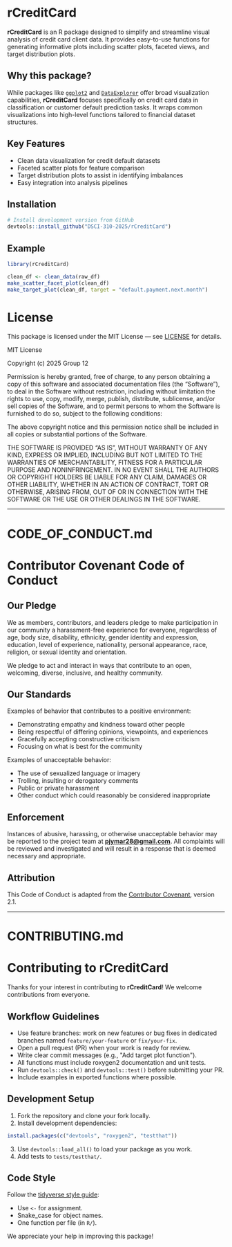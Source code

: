 # rCreditCard

**rCreditCard** is an R package designed to simplify and streamline visual analysis of credit card client data. It provides easy-to-use functions for generating informative plots including scatter plots, faceted views, and target distribution plots.

## Why this package?

While packages like [`ggplot2`](https://ggplot2.tidyverse.org/) and [`DataExplorer`](https://cran.r-project.org/package=DataExplorer) offer broad visualization capabilities, **rCreditCard** focuses specifically on credit card data in classification or customer default prediction tasks. It wraps common visualizations into high-level functions tailored to financial dataset structures.

## Key Features

- Clean data visualization for credit default datasets
- Faceted scatter plots for feature comparison
- Target distribution plots to assist in identifying imbalances
- Easy integration into analysis pipelines

## Installation

```r
# Install development version from GitHub
devtools::install_github("DSCI-310-2025/rCreditCard")
```

## Example

```r
library(rCreditCard)

clean_df <- clean_data(raw_df)
make_scatter_facet_plot(clean_df)
make_target_plot(clean_df, target = "default.payment.next.month")
```

# License

This package is licensed under the MIT License — see [LICENSE](LICENSE) for details.


MIT License

Copyright (c) 2025 Group 12

Permission is hereby granted, free of charge, to any person obtaining a copy
of this software and associated documentation files (the “Software”), to deal
in the Software without restriction, including without limitation the rights
to use, copy, modify, merge, publish, distribute, sublicense, and/or sell
copies of the Software, and to permit persons to whom the Software is
furnished to do so, subject to the following conditions:

The above copyright notice and this permission notice shall be included in
all copies or substantial portions of the Software.

THE SOFTWARE IS PROVIDED “AS IS”, WITHOUT WARRANTY OF ANY KIND, EXPRESS OR
IMPLIED, INCLUDING BUT NOT LIMITED TO THE WARRANTIES OF MERCHANTABILITY,
FITNESS FOR A PARTICULAR PURPOSE AND NONINFRINGEMENT. IN NO EVENT SHALL THE
AUTHORS OR COPYRIGHT HOLDERS BE LIABLE FOR ANY CLAIM, DAMAGES OR OTHER
LIABILITY, WHETHER IN AN ACTION OF CONTRACT, TORT OR OTHERWISE, ARISING FROM,
OUT OF OR IN CONNECTION WITH THE SOFTWARE OR THE USE OR OTHER DEALINGS IN
THE SOFTWARE.

---

# CODE_OF_CONDUCT.md

# Contributor Covenant Code of Conduct

## Our Pledge

We as members, contributors, and leaders pledge to make participation in our community a harassment-free experience for everyone, regardless of age, body size, disability, ethnicity, gender identity and expression, education, level of experience, nationality, personal appearance, race, religion, or sexual identity and orientation.

We pledge to act and interact in ways that contribute to an open, welcoming, diverse, inclusive, and healthy community.

## Our Standards

Examples of behavior that contributes to a positive environment:
- Demonstrating empathy and kindness toward other people
- Being respectful of differing opinions, viewpoints, and experiences
- Gracefully accepting constructive criticism
- Focusing on what is best for the community

Examples of unacceptable behavior:
- The use of sexualized language or imagery
- Trolling, insulting or derogatory comments
- Public or private harassment
- Other conduct which could reasonably be considered inappropriate

## Enforcement

Instances of abusive, harassing, or otherwise unacceptable behavior may be reported to the project team at **pjymar28@gmail.com**. All complaints will be reviewed and investigated and will result in a response that is deemed necessary and appropriate.

## Attribution

This Code of Conduct is adapted from the [Contributor Covenant](https://www.contributor-covenant.org/), version 2.1.

---

# CONTRIBUTING.md

# Contributing to rCreditCard

Thanks for your interest in contributing to **rCreditCard**! We welcome contributions from everyone.

## Workflow Guidelines

- Use feature branches: work on new features or bug fixes in dedicated branches named `feature/your-feature` or `fix/your-fix`.
- Open a pull request (PR) when your work is ready for review.
- Write clear commit messages (e.g., "Add target plot function").
- All functions must include roxygen2 documentation and unit tests.
- Run `devtools::check()` and `devtools::test()` before submitting your PR.
- Include examples in exported functions where possible.

## Development Setup

1. Fork the repository and clone your fork locally.
2. Install development dependencies:

```r
install.packages(c("devtools", "roxygen2", "testthat"))
```

3. Use `devtools::load_all()` to load your package as you work.
4. Add tests to `tests/testthat/`.

## Code Style

Follow the [tidyverse style guide](https://style.tidyverse.org/):
- Use `<-` for assignment.
- Snake_case for object names.
- One function per file (in `R/`).

We appreciate your help in improving this package!

